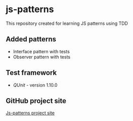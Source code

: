 js-patterns
===========

This repository created for learning JS patterns using TDD

Added patterns
--------------

* Interface pattern with tests
* Observer pattern with tests

Test framework
--------------

* *QUnit* - version 1.10.0

GitHub project site
-------------------

[Js-patterns project site](http://cyberlight.github.com/js-patterns/)
